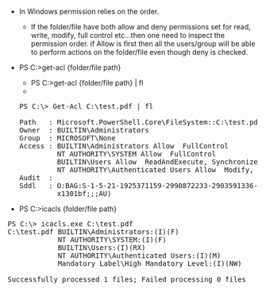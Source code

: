 - In Windows permission relies on the order.
  - If the folder/file have both allow and deny permissions set for read, write, modify, full control etc...then one need to inspect the permission order. if Allow is first then all the users/group will be able to perform actions on the folder/file even though deny is checked.
  
- PS C:\>get-acl {folder/file path}
  - PS C:\>get-acl {folder/file path} | fl
  - 
  <pre>
  PS C:\> Get-Acl C:\test.pdf | fl
  
  Path   : Microsoft.PowerShell.Core\FileSystem::C:\test.pdf
  Owner  : BUILTIN\Administrators
  Group  : MICROSOFT\None
  Access : BUILTIN\Administrators Allow  FullControl
           NT AUTHORITY\SYSTEM Allow  FullControl
           BUILTIN\Users Allow  ReadAndExecute, Synchronize
           NT AUTHORITY\Authenticated Users Allow  Modify, Synchronize
  Audit  :
  Sddl   : O:BAG:S-1-5-21-1925371159-2990872233-2903591336-513D:AI(A;ID;FA;;;BA)(A;ID;FA;;;SY)(A;ID;0x1200a9;;;BU)(A;ID;0
           x1301bf;;;AU)
</pre>
  
- PS C:\>icacls {folder/file path}
<pre>
PS C:\> icacls.exe C:\test.pdf
C:\test.pdf BUILTIN\Administrators:(I)(F)
            NT AUTHORITY\SYSTEM:(I)(F)
            BUILTIN\Users:(I)(RX)
            NT AUTHORITY\Authenticated Users:(I)(M)
            Mandatory Label\High Mandatory Level:(I)(NW)

Successfully processed 1 files; Failed processing 0 files
</pre>


